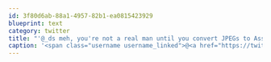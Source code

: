 ```yaml
---
id: 3f80d6ab-88a1-4957-82b1-ea0815423929
blueprint: text
category: twitter
title: "'@_ds meh, you're not a real man until you convert JPEGs to Assembly code."
caption: '<span class="username username_linked">@<a href="https://twitter.com/_ds" title="Dustin Senos">_ds</a></span> meh, you''re not a real man until you convert JPEGs to Assembly code.'
---
```

